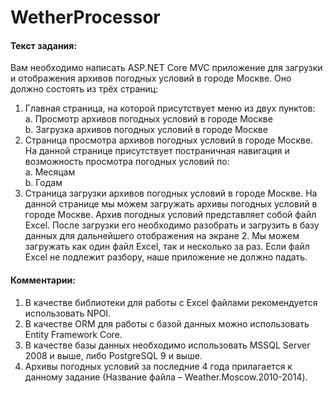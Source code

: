 # WetherProcessor

#### Текст задания:

Вам необходимо написать ASP.NET Core MVC приложение для загрузки и отображения архивов погодных условий в городе Москве. Оно должно состоять из трёх страниц:
1.	Главная страница, на которой присутствует меню из двух пунктов:      
  a.	Просмотр архивов погодных условий в городе Москве        
  b.	Загрузка архивов погодных условий в городе Москве     
2.	Страница просмотра архивов погодных условий в городе Москве. На данной странице присутствует постраничная навигация и возможность просмотра погодных условий по:    
 a.	Месяцам     
 b.	Годам     
3.	Страница загрузки архивов погодных условий в городе Москве. На данной странице мы можем загружать архивы погодных условий в городе Москве. Архив погодных условий представляет собой файл Excel. После загрузки его необходимо разобрать и загрузить в базу данных для дальнейшего отображения на экране 2. Мы можем загружать как один файл Excel, так и несколько за раз. Если файл Excel не подлежит разбору, наше приложение не должно падать.

#### Комментарии:
1.	В качестве библиотеки для работы с Excel файлами рекомендуется использовать NPOI.
2.	В качестве ORM для работы с базой данных можно использовать Entity Framework Core.
3.	В качестве базы данных необходимо использовать MSSQL Server 2008 и выше, либо PostgreSQL 9 и выше.
4.	Архивы погодных условий за последние 4 года прилагается к данному задание (Название файла – Weather.Moscow.2010-2014).
